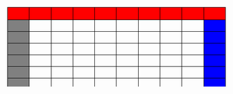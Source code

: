 <style>
  div{
  overflow:auto;
  width:100%;
  height:200px;
}
td,
th {
  border: 1px solid #000;
  width: 100px;
}
th {background-color:red;}

table {
  table-layout: fixed;
  width:100%;
}
td:first-child, th:first-child {
  position:sticky;
  left:0;
  z-index:1;
  background-color:grey;
}
td:last-child, th:last-child {
  position:sticky;
  right:0;
  z-index:1;
  background-color:blue;
}
thead tr th {
  position:sticky;
  top:0;
}
th:first-child, th:last-child {z-index:2;background-color:red;}
</style>
<div>
  <table>
    <thead>
      <tr>
        <th>&nbsp;&nbsp;&nbsp;</th>
        <th>&nbsp;&nbsp;&nbsp;</th>
        <th>&nbsp;&nbsp;&nbsp;</th>
        <th>&nbsp;&nbsp;&nbsp;</th>
        <th>&nbsp;&nbsp;&nbsp;</th>
        <th>&nbsp;&nbsp;&nbsp;</th>
        <th>&nbsp;&nbsp;&nbsp;</th>
        <th>&nbsp;&nbsp;&nbsp;</th>
        <th>&nbsp;&nbsp;&nbsp;</th>
        <th>&nbsp;&nbsp;&nbsp;</th>
      </tr>
    </thead>
    <tbody>
      <tr>
        <td>&nbsp;&nbsp;&nbsp;</td>
        <td>&nbsp;&nbsp;&nbsp;</td>
        <td>&nbsp;&nbsp;&nbsp;</td>
        <td>&nbsp;&nbsp;&nbsp;</td>
        <td>&nbsp;&nbsp;&nbsp;</td>
        <td>&nbsp;&nbsp;&nbsp;</td>
        <td>&nbsp;&nbsp;&nbsp;</td>
        <td>&nbsp;&nbsp;&nbsp;</td>
        <td>&nbsp;&nbsp;&nbsp;</td>
        <td>&nbsp;&nbsp;&nbsp;</td>
      </tr>
      <tr>
        <td>&nbsp;&nbsp;&nbsp;</td>
        <td>&nbsp;&nbsp;&nbsp;</td>
        <td>&nbsp;&nbsp;&nbsp;</td>
        <td>&nbsp;&nbsp;&nbsp;</td>
        <td>&nbsp;&nbsp;&nbsp;</td>
        <td>&nbsp;&nbsp;&nbsp;</td>
        <td>&nbsp;&nbsp;&nbsp;</td>
        <td>&nbsp;&nbsp;&nbsp;</td>
        <td>&nbsp;&nbsp;&nbsp;</td>
        <td>&nbsp;&nbsp;&nbsp;</td>
      </tr>
      <tr>
        <td>&nbsp;&nbsp;&nbsp;</td>
        <td>&nbsp;&nbsp;&nbsp;</td>
        <td>&nbsp;&nbsp;&nbsp;</td>
        <td>&nbsp;&nbsp;&nbsp;</td>
        <td>&nbsp;&nbsp;&nbsp;</td>
        <td>&nbsp;&nbsp;&nbsp;</td>
        <td>&nbsp;&nbsp;&nbsp;</td>
        <td>&nbsp;&nbsp;&nbsp;</td>
        <td>&nbsp;&nbsp;&nbsp;</td>
        <td>&nbsp;&nbsp;&nbsp;</td>
      </tr>
      <tr>
        <td>&nbsp;&nbsp;&nbsp;</td>
        <td>&nbsp;&nbsp;&nbsp;</td>
        <td>&nbsp;&nbsp;&nbsp;</td>
        <td>&nbsp;&nbsp;&nbsp;</td>
        <td>&nbsp;&nbsp;&nbsp;</td>
        <td>&nbsp;&nbsp;&nbsp;</td>
        <td>&nbsp;&nbsp;&nbsp;</td>
        <td>&nbsp;&nbsp;&nbsp;</td>
        <td>&nbsp;&nbsp;&nbsp;</td>
        <td>&nbsp;&nbsp;&nbsp;</td>
      </tr>
      <tr>
        <td>&nbsp;&nbsp;&nbsp;</td>
        <td>&nbsp;&nbsp;&nbsp;</td>
        <td>&nbsp;&nbsp;&nbsp;</td>
        <td>&nbsp;&nbsp;&nbsp;</td>
        <td>&nbsp;&nbsp;&nbsp;</td>
        <td>&nbsp;&nbsp;&nbsp;</td>
        <td>&nbsp;&nbsp;&nbsp;</td>
        <td>&nbsp;&nbsp;&nbsp;</td>
        <td>&nbsp;&nbsp;&nbsp;</td>
        <td>&nbsp;&nbsp;&nbsp;</td>
      </tr>
      <tr>
        <td>&nbsp;&nbsp;&nbsp;</td>
        <td>&nbsp;&nbsp;&nbsp;</td>
        <td>&nbsp;&nbsp;&nbsp;</td>
        <td>&nbsp;&nbsp;&nbsp;</td>
        <td>&nbsp;&nbsp;&nbsp;</td>
        <td>&nbsp;&nbsp;&nbsp;</td>
        <td>&nbsp;&nbsp;&nbsp;</td>
        <td>&nbsp;&nbsp;&nbsp;</td>
        <td>&nbsp;&nbsp;&nbsp;</td>
        <td>&nbsp;&nbsp;&nbsp;</td>
      </tr>
      <tr>
        <td>&nbsp;&nbsp;&nbsp;</td>
        <td>&nbsp;&nbsp;&nbsp;</td>
        <td>&nbsp;&nbsp;&nbsp;</td>
        <td>&nbsp;&nbsp;&nbsp;</td>
        <td>&nbsp;&nbsp;&nbsp;</td>
        <td>&nbsp;&nbsp;&nbsp;</td>
        <td>&nbsp;&nbsp;&nbsp;</td>
        <td>&nbsp;&nbsp;&nbsp;</td>
        <td>&nbsp;&nbsp;&nbsp;</td>
        <td>&nbsp;&nbsp;&nbsp;</td>
      </tr>
      <tr>
        <td>&nbsp;&nbsp;&nbsp;</td>
        <td>&nbsp;&nbsp;&nbsp;</td>
        <td>&nbsp;&nbsp;&nbsp;</td>
        <td>&nbsp;&nbsp;&nbsp;</td>
        <td>&nbsp;&nbsp;&nbsp;</td>
        <td>&nbsp;&nbsp;&nbsp;</td>
        <td>&nbsp;&nbsp;&nbsp;</td>
        <td>&nbsp;&nbsp;&nbsp;</td>
        <td>&nbsp;&nbsp;&nbsp;</td>
        <td>&nbsp;&nbsp;&nbsp;</td>
      </tr>
      <tr>
        <td>&nbsp;&nbsp;&nbsp;</td>
        <td>&nbsp;&nbsp;&nbsp;</td>
        <td>&nbsp;&nbsp;&nbsp;</td>
        <td>&nbsp;&nbsp;&nbsp;</td>
        <td>&nbsp;&nbsp;&nbsp;</td>
        <td>&nbsp;&nbsp;&nbsp;</td>
        <td>&nbsp;&nbsp;&nbsp;</td>
        <td>&nbsp;&nbsp;&nbsp;</td>
        <td>&nbsp;&nbsp;&nbsp;</td>
        <td>&nbsp;&nbsp;&nbsp;</td>
      </tr>
    </tbody>
  </table>
</div>
